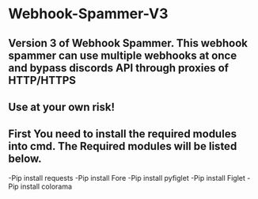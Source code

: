 # Webhook-Spammer-V3
Version 3 of Webhook Spammer. This webhook spammer can use multiple webhooks at once and bypass discords API through proxies of HTTP/HTTPS
------------------------------------------------------------------------------------
Use at your own risk!
------------------------------------------------------------------------------------
First You need to install the required modules into cmd. The Required modules will be listed below.
------------------------------------------------------------------------------------
-Pip install requests
-Pip install Fore
-Pip install pyfiglet
-Pip install Figlet
-Pip install colorama
